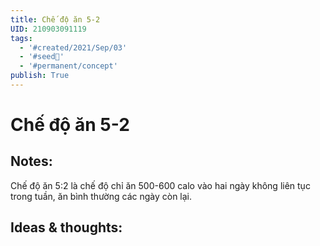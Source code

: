 ```yaml
---
title: Chế độ ăn 5-2
UID: 210903091119
tags:
  - '#created/2021/Sep/03'
  - '#seed🥜'
  - '#permanent/concept'
publish: True
---
```

# Chế độ ăn 5-2

## Notes:
Chế độ ăn 5:2 là chế độ chỉ ăn 500-600 calo vào hai ngày không liên tục trong tuần, ăn bình thường các ngày còn lại.

## Ideas & thoughts:
